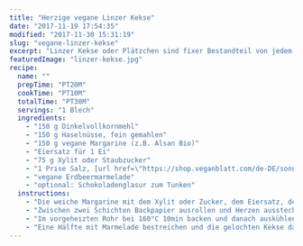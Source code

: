 ```yaml
---
title: "Herzige vegane Linzer Kekse"
date: "2017-11-19 17:54:35"
modified: "2017-11-30 15:31:19"
slug: "vegane-linzer-kekse"
excerpt: "Linzer Kekse oder Plätzchen sind fixer Bestandteil von jedem weihnachtlichen Keksteller. Veganisiert und mit Vollkornmehl schmecken sie noch besser."
featuredImage: "linzer-kekse.jpg"
recipe:
  name: ""
  prepTime: "PT20M"
  cookTime: "PT10M"
  totalTime: "PT30M"
  servings: "1 Blech"
  ingredients:
    - "150 g Dinkelvollkornmehl"
    - "150 g Haselnüsse, fein gemahlen"
    - "150 g vegane Margarine (z.B. Alsan Bio)"
    - "Eiersatz für 1 Ei"
    - "75 g Xylit oder Staubzucker"
    - "1 Prise Salz, [url href=\"https://shop.veganblatt.com/de-DE/sonnentor/vanillepulver-gemahlen\" target=\"_blank\"]echte Vanille[/url]"
    - "vegane Erdbeermarmelade"
    - "optional: Schokoladenglasur zum Tunken"
  instructions:
    - "Die weiche Margarine mit dem Xylit oder Zucker, dem Eiersatz, den Haselnüssen, dem Mehl, Salz und [url href=\"https://shop.veganblatt.com/de-DE/sonnentor/vanillepulver-gemahlen\" target=\"_blank\"]Vanille[/url] zu einem glatten Teig verkneten."
    - "Zwischen zwei Schichten Backpapier ausrollen und Herzen ausstechen, aus der Hälfte der Kekse noch innen ein kleineres Herz ausstechen und auf ein Blech mit Backpapier setzen."
    - "Im vorgeheizten Rohr bei 160°C 10min backen und danach auskühlen lassen."
    - "Eine Hälfte mit Marmelade bestreichen und die gelochten Kekse daraufsetzen."
---
```


